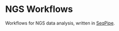 # NGS Workflows

Workflows for NGS data analysis, written in [SeqPipe](https://github.com/yanlinlin82/seqpipe).
